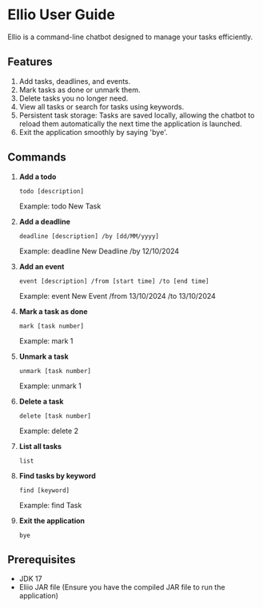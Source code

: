 # Ellio User Guide   

Ellio is a command-line chatbot designed to manage your tasks efficiently.

## Features

1. Add tasks, deadlines, and events.
2. Mark tasks as done or unmark them.
3. Delete tasks you no longer need.
4. View all tasks or search for tasks using keywords.
5. Persistent task storage: Tasks are saved locally, allowing the chatbot to reload them automatically the next time the application is launched.
6. Exit the application smoothly by saying 'bye'.

## Commands

1. **Add a todo**
   ```plaintext
   todo [description] 
   ```
   Example: todo New Task

2. **Add a deadline**
   ```plaintext
   deadline [description] /by [dd/MM/yyyy]
   ```
   Example: deadline New Deadline /by 12/10/2024

3. **Add an event**
   ```plaintext
   event [description] /from [start time] /to [end time]
   ```
   Example: event New Event /from 13/10/2024 /to 13/10/2024

4. **Mark a task as done**
   ```plaintext
   mark [task number]
   ```
   Example: mark 1

5. **Unmark a task**
   ```plaintext
   unmark [task number]
   ```
   Example: unmark 1

6. **Delete a task**
   ```plaintext
   delete [task number]
   ```
   Example: delete 2

7. **List all tasks**
   ```plaintext
   list
   ```

8. **Find tasks by keyword**
   ```plaintext
   find [keyword]
   ```
   Example: find Task

9. **Exit the application**
   ```plaintext
   bye
   ```

## Prerequisites

* JDK 17
* Eliio JAR file (Ensure you have the compiled JAR file to run the application)